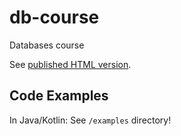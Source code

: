 # db-course
Databases course

See [published HTML version](https://kuleuven-diepenbeek.github.io/db-course/).

## Code Examples

In Java/Kotlin: See `/examples` directory!
